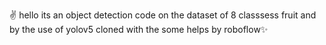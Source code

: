 ✌  hello its an object detection code on the dataset of 8 classsess fruit and by the use of yolov5 cloned with the some helps by roboflow✨
